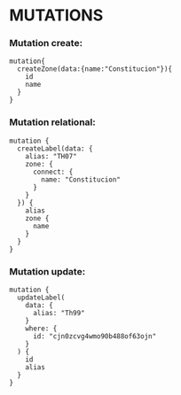 # MUTATIONS

### Mutation create:

```
mutation{
  createZone(data:{name:"Constitucion"}){
    id
    name
  }
}
```


### Mutation relational:

```
mutation {
  createLabel(data: {
    alias: "TH07"
    zone: {
      connect: {
        name: "Constitucion"
      }
    }
  }) {
    alias
    zone {
      name
    }
  }
}
```

### Mutation update:

```
mutation {
  updateLabel(
    data: {
      alias: "Th99"
    }
    where: {
      id: "cjn0zcvg4wmo90b488of63ojn"
    }
  ) {
    id
    alias
  }
}
```
